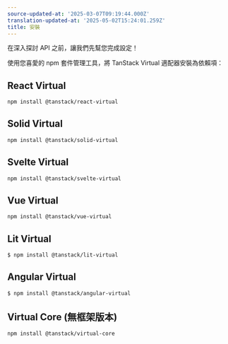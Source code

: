 ```yaml
---
source-updated-at: '2025-03-07T09:19:44.000Z'
translation-updated-at: '2025-05-02T15:24:01.259Z'
title: 安裝
---
```

在深入探討 API 之前，讓我們先幫您完成設定！

使用您喜愛的 npm 套件管理工具，將 TanStack Virtual 適配器安裝為依賴項：

## React Virtual

```bash
npm install @tanstack/react-virtual
```

## Solid Virtual

```bash
npm install @tanstack/solid-virtual
```

## Svelte Virtual

```bash
npm install @tanstack/svelte-virtual
```

## Vue Virtual

```bash
npm install @tanstack/vue-virtual
```

## Lit Virtual

```bash
$ npm install @tanstack/lit-virtual
```

## Angular Virtual

```bash
$ npm install @tanstack/angular-virtual
```

## Virtual Core (無框架版本)

```bash
npm install @tanstack/virtual-core
```
